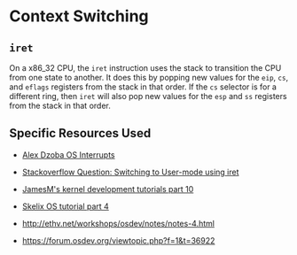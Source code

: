 # Context Switching

## `iret`

On a x86\_32 CPU, the `iret` instruction uses the stack to transition the CPU
from one state to another. It does this by popping new values for the `eip`,
`cs`, and `eflags` registers from the stack in that order. If the `cs` selector
is for a different ring, then `iret` will also pop new values for the `esp` and
`ss` registers from the stack in that order.

## Specific Resources Used

- [Alex Dzoba OS Interrupts](https://alex.dzyoba.com/blog/os-interrupts/)

- [Stackoverflow Question: Switching to User-mode using iret](https://stackoverflow.com/questions/6892421/switching-to-user-mode-using-iret)

- [JamesM's kernel development tutorials part 10](https://web.archive.org/web/20160326062442/http://jamesmolloy.co.uk/tutorial\_html/10.-User%20Mode.html)

- [Skelix OS tutorial part 4](https://web.archive.org/web/20170103060529/http://skelix.net/skelixos/tutorial04_en.html)

- http://ethv.net/workshops/osdev/notes/notes-4.html

- https://forum.osdev.org/viewtopic.php?f=1&t=36922
